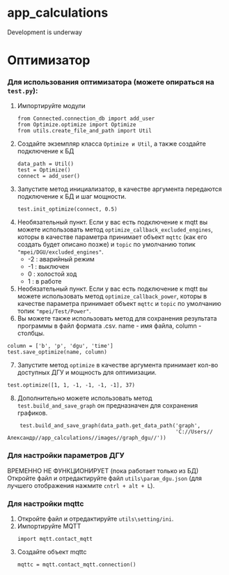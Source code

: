 # app_calculations
Development is underway

# Оптимизатор

### Для использования оптимизатора (можете опираться на `test.py`):
1. Импортируйте модули
   ```
   from Connected.connection_db import add_user
   from Optimize.optimize import Optimize
   from utils.create_file_and_path import Util
   ```
2. Создайте экземпляр класса `Optimize и Util`, а также создайте подключение к БД
   ```
   data_path = Util()
   test = Optimize()
   connect = add_user()
   ```
3. Запустите метод инициализатор, в качестве аргумента передаются подключение к БД и шаг мощности.
   ```
   test.init_optimize(connect, 0.5)
   ```
4. Необязательный пункт. Если у вас есть подключение к mqtt вы можете использовать метод `optimize_callback_excluded_engines`, которы в качестве параметра принимает объект `mqttc` (как его создать будет описано позже) и `topic` по умолчанию топик `"mpei/DGU/excluded_engines"`.
    + -2 : аварийный режим
    * -1 : выключен
    * 0 : холостой ход
    * 1 : в работе
5. Необязательный пункт. Если у вас есть подключение к mqtt вы можете использовать метод `optimize_callback_power`, которы в качестве параметра принимает объект `mqttc` и `topic` по умолчанию топик `"mpei/Test/Power"`.
6. Вы можете также использовать метод для сохранения результата программы в файл формата .csv. name - имя файла, column - столбцы.
```
column = ['b', 'p', 'dgu', 'time']
test.save_optimize(name, column)
```
7. Запустите метод `optimize` в качестве аргумента принимает кол-во доступных ДГУ и мощность для оптимизации.
```
test.optimize([1, 1, -1, -1, -1, -1], 37)
```
8. Дополнительно можете использовать метод `test.build_and_save_graph` он предназначен для сохранения графиков.
```commandline
    test.build_and_save_graph(data_path.get_data_path('graph',
                                                      'C://Users//Александр//app_calculations//images//graph_dgu//'))
```
### Для настройки параметров ДГУ
ВРЕМЕННО НЕ ФУНКЦИОНИРУЕТ (пока работает только из БД)
Откройте файл и отредактируйте файл `utils\param_dgu.json` (для лучшего отображения нажмите `cntrl + alt + L`).

### Для настройки mqttc
1. Откройте файл и отредактируйте `utils\setting/ini`.
2. Импортируйте MQTT
   ```
   import mqtt.contact_mqtt
   ```
3. Создайте объект mqttc
   ```
   mqttc = mqtt.contact_mqtt.connection()
   ```
